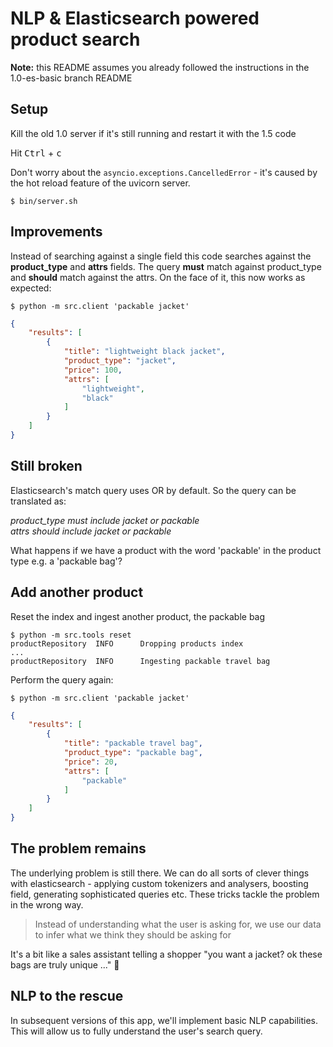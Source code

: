 # NLP & Elasticsearch powered product search

**Note:** this README assumes you already followed the instructions in the 1.0-es-basic branch README

## Setup

Kill the old 1.0 server if it's still running and restart it with the 1.5 code

Hit <kbd>Ctrl</kbd> + <kbd>c</kbd>

Don't worry about the `asyncio.exceptions.CancelledError` - it's caused by the hot reload feature of the uvicorn server.

```shell
$ bin/server.sh
```

## Improvements

Instead of searching against a single field this code searches against the **product_type** and **attrs** fields. The
query **must** match against product_type and **should** match against the attrs. On the face of it, this now works as
expected:

```shell
$ python -m src.client 'packable jacket'
```

```json
{
    "results": [
        {
            "title": "lightweight black jacket",
            "product_type": "jacket",
            "price": 100,
            "attrs": [
                "lightweight",
                "black"
            ]
        }
    ]
}
```

## Still broken

Elasticsearch's match query uses OR by default. So the query can be translated as:

_product_type must include jacket or packable_  
_attrs should include jacket or packable_

What happens if we have a product with the word 'packable' in the product type e.g. a 'packable bag'?

## Add another product

Reset the index and ingest another product, the packable bag

```shell
$ python -m src.tools reset
productRepository  INFO      Dropping products index
...
productRepository  INFO      Ingesting packable travel bag
```

Perform the query again:

```shell
$ python -m src.client 'packable jacket'
```

```json
{
    "results": [
        {
            "title": "packable travel bag",
            "product_type": "packable bag",
            "price": 20,
            "attrs": [
                "packable"
            ]
        }
    ]
}
```

## The problem remains

The underlying problem is still there. We can do all sorts of clever things with elasticsearch - applying custom
tokenizers and analysers, boosting field, generating sophisticated queries etc. These tricks tackle the problem in the
wrong way. 

> Instead of understanding what the user is asking for, we use our data to infer what we think they should be
asking for

It's a bit like a sales assistant telling a shopper "you want a jacket? ok these bags are truly unique ..." 🤨

## NLP to the rescue

In subsequent versions of this app, we'll implement basic NLP capabilities. This will allow us to fully understand
the user's search query.
